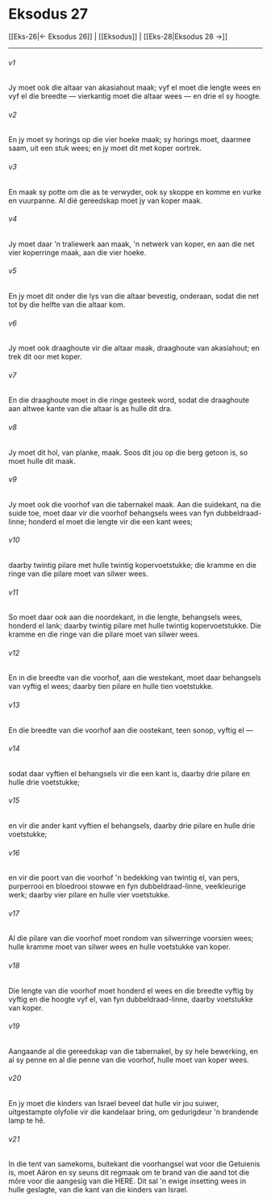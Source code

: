 # Eksodus 27

[[Eks-26|← Eksodus 26]] | [[Eksodus]] | [[Eks-28|Eksodus 28 →]]
***

###### v1
Jy moet ook die altaar van akasiahout maak; vyf el moet die lengte wees en vyf el die breedte — vierkantig moet die altaar wees — en drie el sy hoogte. 
###### v2
En jy moet sy horings op die vier hoeke maak; sy horings moet, daarmee saam, uit een stuk wees; en jy moet dit met koper oortrek. 
###### v3
En maak sy potte om die as te verwyder, ook sy skoppe en komme en vurke en vuurpanne. Al dié gereedskap moet jy van koper maak. 
###### v4
Jy moet daar 'n traliewerk aan maak, 'n netwerk van koper, en aan die net vier koperringe maak, aan die vier hoeke. 
###### v5
En jy moet dit onder die lys van die altaar bevestig, onderaan, sodat die net tot by die helfte van die altaar kom. 
###### v6
Jy moet ook draaghoute vir die altaar maak, draaghoute van akasiahout; en trek dit oor met koper. 
###### v7
En die draaghoute moet in die ringe gesteek word, sodat die draaghoute aan altwee kante van die altaar is as hulle dit dra. 
###### v8
Jy moet dit hol, van planke, maak. Soos dit jou op die berg getoon is, so moet hulle dit maak. 
###### v9
Jy moet ook die voorhof van die tabernakel maak. Aan die suidekant, na die suide toe, moet daar vir die voorhof behangsels wees van fyn dubbeldraad-linne; honderd el moet die lengte vir die een kant wees; 
###### v10
daarby twintig pilare met hulle twintig kopervoetstukke; die kramme en die ringe van die pilare moet van silwer wees. 
###### v11
So moet daar ook aan die noordekant, in die lengte, behangsels wees, honderd el lank; daarby twintig pilare met hulle twintig kopervoetstukke. Die kramme en die ringe van die pilare moet van silwer wees. 
###### v12
En in die breedte van die voorhof, aan die westekant, moet daar behangsels van vyftig el wees; daarby tien pilare en hulle tien voetstukke. 
###### v13
En die breedte van die voorhof aan die oostekant, teen sonop, vyftig el — 
###### v14
sodat daar vyftien el behangsels vir die een kant is, daarby drie pilare en hulle drie voetstukke; 
###### v15
en vir die ander kant vyftien el behangsels, daarby drie pilare en hulle drie voetstukke; 
###### v16
en vir die poort van die voorhof 'n bedekking van twintig el, van pers, purperrooi en bloedrooi stowwe en fyn dubbeldraad-linne, veelkleurige werk; daarby vier pilare en hulle vier voetstukke. 
###### v17
Al die pilare van die voorhof moet rondom van silwerringe voorsien wees; hulle kramme moet van silwer wees en hulle voetstukke van koper. 
###### v18
Die lengte van die voorhof moet honderd el wees en die breedte vyftig by vyftig en die hoogte vyf el, van fyn dubbeldraad-linne, daarby voetstukke van koper. 
###### v19
Aangaande al die gereedskap van die tabernakel, by sy hele bewerking, en al sy penne en al die penne van die voorhof, hulle moet van koper wees. 
###### v20
En jy moet die kinders van Israel beveel dat hulle vir jou suiwer, uitgestampte olyfolie vir die kandelaar bring, om gedurigdeur 'n brandende lamp te hê. 
###### v21
In die tent van samekoms, buitekant die voorhangsel wat voor die Getuienis is, moet Aäron en sy seuns dit regmaak om te brand van die aand tot die môre voor die aangesig van die HERE. Dit sal 'n ewige insetting wees in hulle geslagte, van die kant van die kinders van Israel. 
